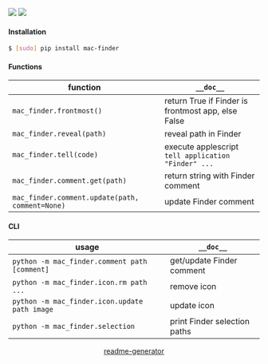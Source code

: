 <!--
https://pypi.org/project/readme-generator/
-->

[![](https://img.shields.io/badge/OS-MacOS-blue.svg?longCache=True)]()
[![](https://img.shields.io/pypi/pyversions/mac-finder.svg?longCache=True)](https://pypi.org/project/mac-finder/)

#### Installation
```bash
$ [sudo] pip install mac-finder
```

#### Functions
function|`__doc__`
-|-
`mac_finder.frontmost()` |return True if Finder is frontmost app, else False
`mac_finder.reveal(path)` |reveal path in Finder
`mac_finder.tell(code)` |execute applescript `tell application "Finder" ...`
`mac_finder.comment.get(path)` |return string with Finder comment
`mac_finder.comment.update(path, comment=None)` |update Finder comment

#### CLI
usage|`__doc__`
-|-
`python -m mac_finder.comment path [comment]` |get/update Finder comment
`python -m mac_finder.icon.rm path ...` |remove icon
`python -m mac_finder.icon.update path image` |update icon
`python -m mac_finder.selection` |print Finder selection paths

<p align="center">
    <a href="https://pypi.org/project/readme-generator/">readme-generator</a>
</p>